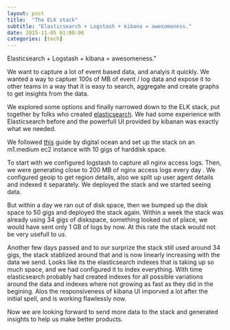 ```yaml
---
layout: post
title:  "The ELK stack"
subtitle: "Elasticsearch + Logstash + kibana = awesomeness."
date: 2015-11-05 01:00:00
categories: [tech]
---
```


Elasticsearch + Logstash + kibana = awesomeness."

We want to capture a lot of event based data, and analyis it quickly. We wanted a way to captuer 100s of MB of event / log data and expose it to other teams in a way that it is easy to search, aggregate and create graphs to get insights from the data.

We explored some options and finally narrowed down to the ELK stack, put together by folks who created [elasticsearch](https://www.elastic.co/). We had some experience with Elasticsearch before and the powerfull UI provided by kibanan was exactly what we needed.

We followed [this](https://www.digitalocean.com/community/tutorials/how-to-install-elasticsearch-logstash-and-kibana-elk-stack-on-ubuntu-14-04) guide by digital ocean and set up the stack on an m1.medium ec2 instance with 10 gigs of harddisk space.

To start with we configured logstash to capture all nginx access logs. Then, we were generating close to 200 MB of nginx access logs every day . We configured geoip to get region details, also we split up user agent details and indexed it separately. We deployed the stack and we started seeing data.

But within a day we ran out of disk space, then we bumped up the disk space to 50 gigs and deployed the stack again. Within a week the stack was already using 34 gigs of diskspace, something looked out of place, we would have sent only 1 GB of logs by now. At this rate the stack would not be very usefull to us.

Another few days passed and to our surprize the stack still used around 34 gigs, the stack stablized around that and is now linearly increasing with the data we send. Looks like its the elasticsearch indexes that is taking up so much space, and we had configured it to index everything. With time elasticsearch probably had created indexes for all possible variations around the data and indexes where not growing as fast as they did in the begining. Alos the responsiveness of kibana UI imporved a lot after the initial spell, and is working flawlessly now.

Now we are looking forward to send more data to the stack and generated insights to help us make better products.
